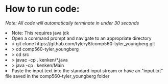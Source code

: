 # How to run code:

*Note: All code will automatically terminate in under 30 seconds*

<li>Note: This requires java jdk
<li>Open a command prompt and navigate to an appropriate directory
<li> > git clone https://github.com/tylery8/comp560-tyler_youngberg.git
<li> > cd comp560-tyler_youngberg
<li> > cd src
<li> > javac -cp . kenken/*.java
<li> > java -cp . kenken/Main
<li>Paste the input text into the standard input stream or have an "input.txt" file saved in the comp560-tyler_youngberg folder